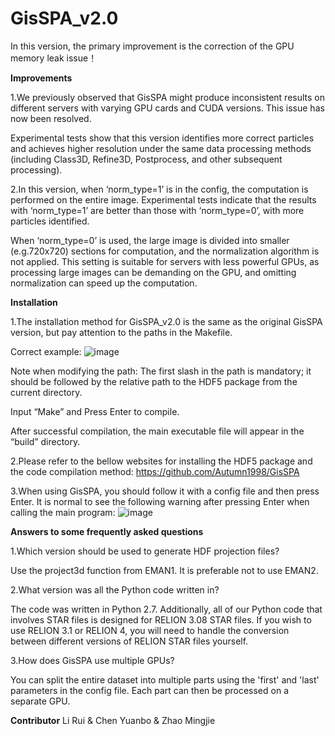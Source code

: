 # GisSPA_v2.0
In this version, the primary improvement is the correction of the GPU memory leak issue！





******Improvements******

  1.We previously observed that GisSPA might produce inconsistent results on different servers with varying GPU cards and CUDA versions. This issue has now been resolved.
  
  Experimental tests show that this version identifies more correct particles and achieves higher resolution under the same data processing methods (including Class3D, Refine3D, Postprocess, and other subsequent processing).

  2.In this version, when ‘norm_type=1’ is in the config, the computation is performed on the entire image. Experimental tests indicate that the results with ‘norm_type=1’ are better than those with ‘norm_type=0’, with more particles identified.
  
  When ‘norm_type=0’ is used, the large image is divided into smaller (e.g.720x720) sections for computation, and the normalization algorithm is not applied. This setting is suitable for servers with less powerful GPUs, as processing large images can be demanding on the GPU, and omitting normalization can speed up the computation.





******Installation******

  1.The installation method for GisSPA_v2.0 is the same as the original GisSPA version, but pay attention to the paths in the Makefile.
  
  Correct example:
![image](https://github.com/user-attachments/assets/c82f60c2-c2c9-4652-b031-9792b59fd045)

  Note when modifying the path: The first slash in the path is mandatory; it should be followed by the relative path to the HDF5 package from the current directory.
  
  Input “Make” and Press Enter to compile.
  
  After successful compilation, the main executable file will appear in the “build” directory.

  2.Please refer to the bellow websites for installing the HDF5 package and the code compilation method:
https://github.com/Autumn1998/GisSPA

  3.When using GisSPA, you should follow it with a config file and then press Enter. It is normal to see the following warning after pressing Enter when calling the main program:
  ![image](https://github.com/user-attachments/assets/592f4805-889e-4438-8525-3333adf96fbf)







******Answers to some frequently asked questions******

  1.Which version should be used to generate HDF projection files?
  
  Use the project3d function from EMAN1. It is preferable not to use EMAN2.

  2.What version was all the Python code written in?
  
  The code was written in Python 2.7. Additionally, all of our Python code that involves STAR files is designed for RELION 3.08 STAR files. If you wish to use RELION 3.1 or RELION 4, you will need to handle the conversion between different versions of RELION STAR files yourself.

  3.How does GisSPA use multiple GPUs?
  
  You can split the entire dataset into multiple parts using the 'first' and 'last' parameters in the config file. Each part can then be processed on a separate GPU.





******Contributor******
Li Rui & Chen Yuanbo & Zhao Mingjie

